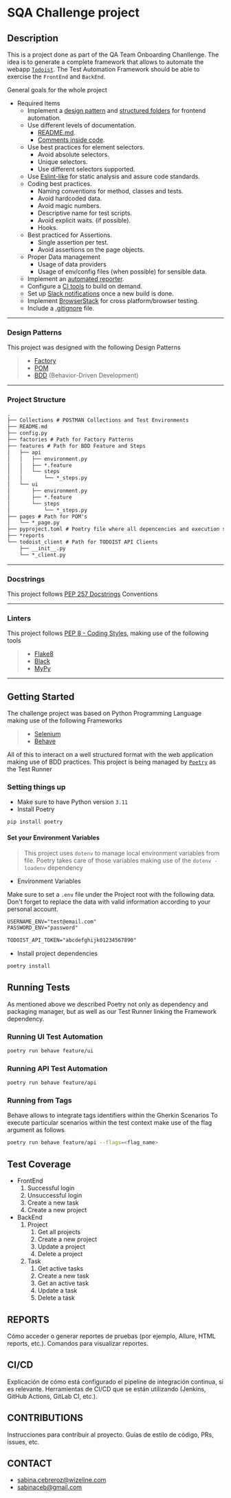 # SQA Challenge project

## Description
This is a project done as part of the QA Team Onboarding Chanllenge.
The idea is to generate a complete framework that allows to automate the webapp [`Todoist`](https://todoist.com/home).
The Test Automation Framework should be able to exercise the `FrontEnd` and `BackEnd`.

General goals for the whole project

- Required Items
  - Implement a [design pattern](#design-patterns) and [structured folders](#project-structure) for frontend automation.
  - Use different levels of documentation.
    - [README.md](#).
    - [Comments inside code](#docstrings).
  - Use best practices for element selectors.
    - Avoid absolute selectors.
    - Unique selectors.
    - Use different selectors supported.
  - Use [Eslint-like](#linters) for static analysis and assure code standards.
  - Coding best practices.
    - Naming conventions for method, classes and tests.
    - Avoid hardcoded data.
    - Avoid magic numbers.
    - Descriptive name for test scripts.
    - Avoid explicit waits. (if possible).
    - Hooks.
  - Best practiced for Assertions.
    - Single assertion per test.
    - Avoid assertions on the page objects.
  - Proper Data management
    - Usage of data providers
    - Usage of env/config files (when possible) for sensible data.
  - Implement an [automated reporter](#).
  - Configure a [CI tools](#) to build on demand.
  - Set up [Slack notifications](#) once a new build is done.
  - Implement [BrowserStack](#) for cross platform/browser testing.
  - Include a [.gitignore](#) file.

---
### Design Patterns
This project was designed with the following Design Patterns
> - [Factory](https://www.geeksforgeeks.org/factory-method-for-designing-pattern/)
> - [POM](https://www.geeksforgeeks.org/page-object-model-pom/)
> - [BDD](https://www.geeksforgeeks.org/behavioral-driven-development-bdd-in-software-engineering/) (Behavior-Driven Development)

---
### Project Structure
```md
.
├── Collections # POSTMAN Collections and Test Environments
├── README.md
├── config.py
├── factories # Path for Factory Patterns
├── features # Path for BDD Feature and Steps
│   ├── api
│   │   ├── environment.py
│   │   ├── *.feature
│   │   └── steps
│   │       └── *_steps.py
│   └── ui
│       ├── environment.py
│       ├── *.feature
│       └── steps
│           └── *_steps.py
├── pages # Path for POM's
│   └── *_page.py 
├── pyproject.toml # Poetry file where all depencencies and execution scripts are declared
├── *reports
└── todoist_client # Path for TODOIST API Clients
    ├── __init__.py
    └── *_client.py
```

---

### Docstrings

This project follows [PEP 257 Docstrings](https://peps.python.org/pep-0257/) Conventions

---
### Linters

This project follows [PEP 8 - Coding Styles](https://peps.python.org/pep-0008/), making use of the following tools
> - [Flake8](https://flake8.pycqa.org/en/latest/)
> - [Black](https://pypi.org/project/black/)
> - [MyPy](https://pypi.org/project/mypy/)

---
## Getting Started
The challenge project was based on Python Programming Language making use of the following Frameworks
> - [Selenium](https://www.selenium.dev/documentation/)
> - [Behave](https://behave.readthedocs.io/en/latest/)

All of this to interact on a well structured format with the web application making use of BDD practices.
This project is being managed by [`Poetry`](https://python-poetry.org/) as the Test Runner

### Setting things up
- Make sure to have Python version `3.11`
- Install Poetry
```bash
pip install poetry
``` 
#### Set your Environment Variables
> This project uses `dotenv` to manage local environment variables from file.
> Poetry takes care of those variables making use of the `dotenv - loadenv` dependency

- Environment Variables

Make sure to set a `.env` file under the Project root with the following data.
Don't forget to replace the data with valid information according to your personal account.
```txt
USERNAME_ENV="test@email.com"
PASSWORD_ENV="password"

TODOIST_API_TOKEN="abcdefghijk01234567890"
```
- Install project dependencies
```bash
poetry install
```

## Running Tests
As mentioned above we described Poetry not only as dependency and packaging manager, but as well as our Test Runner linking the Framework dependency.

### Running UI Test Automation
```bash
poetry run behave feature/ui
```

### Running API Test Automation
```bash
poetry run behave feature/api
```

### Running from Tags
Behave allows to integrate tags identifiers within the Gherkin Scenarios
To execute particular scenarios within the test context make use of the flag argument as follows
```bash
poetry run behave feature/api --flags=<flag_name>
```

## Test Coverage

- FrontEnd
    1. Successful login
    2. Unsuccessful login
    3. Create a new task
    4. Create a new project
- BackEnd
    1. Project
        1. Get all projects
        2. Create a new project
        3. Update a project
        4. Delete a project
    2. Task
        1. Get active tasks
        2. Create a new task
        3. Get an active task
        4. Update a task
        5. Delete a task



## REPORTS
Cómo acceder o generar reportes de pruebas (por ejemplo, Allure, HTML reports, etc.).
Comandos para visualizar reportes.


## CI/CD
Explicación de cómo está configurado el pipeline de integración continua, si es relevante.
Herramientas de CI/CD que se están utilizando (Jenkins, GitHub Actions, GitLab CI, etc.).


## CONTRIBUTIONS
Instrucciones para contribuir al proyecto.
Guías de estilo de código, PRs, issues, etc.


## CONTACT
- sabina.cebreroz@wizeline.com
- sabinaceb@gmail.com